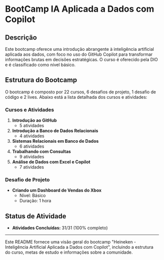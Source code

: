 # BootCamp IA Aplicada a Dados com Copilot

## Descrição
Este bootcamp oferece uma introdução abrangente à inteligência artificial aplicada aos dados, com foco no uso do GitHub Copilot para transformar informações brutas em decisões estratégicas. O curso é oferecido pela DIO e é classificado como nível básico.

## Estrutura do Bootcamp
O bootcamp é composto por 22 cursos, 6 desafios de projeto, 1 desafio de código e 2 lives. Abaixo está a lista detalhada dos cursos e atividades:

### Cursos e Atividades
1. **Introdução ao GitHub**
   - 5 atividades
2. **Introdução a Banco de Dados Relacionais**
   - 4 atividades
3. **Sistemas Relacionais em Banco de Dados**
   - 6 atividades
4. **Trabalhando com Consultas**
   - 9 atividades
5. **Análise de Dados com Excel e Copilot**
   - 7 atividades

### Desafio de Projeto
- **Criando um Dashboard de Vendas do Xbox**
  - Nível: Básico
  - Duração: 1 hora

## Status de Atividade
- **Atividades Concluídas:** 31/31 (100% completo)




---

Este README fornece uma visão geral do bootcamp "Heineken - Inteligência Artificial Aplicada a Dados com Copilot", incluindo a estrutura do curso, metas de estudo e informações sobre a comunidade.
